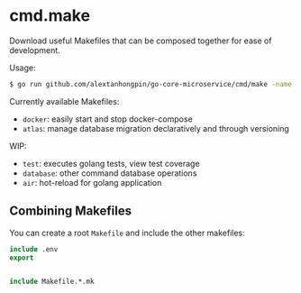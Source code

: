 # cmd.make

Download useful Makefiles that can be composed together for ease of development.

Usage:

```bash
$ go run github.com/alextanhongpin/go-core-microservice/cmd/make -name docker
```


Currently available Makefiles:

- `docker`: easily start and stop docker-compose
- `atlas`: manage database migration declaratively and through versioning

WIP:
- `test`: executes golang tests, view test coverage
- `database`: other command database operations
- `air`: hot-reload for golang application


## Combining Makefiles


You can create a root `Makefile` and include the other makefiles:

```Makefile
include .env
export


include Makefile.*.mk
```
